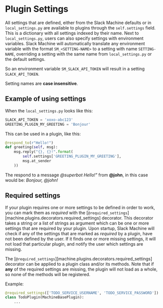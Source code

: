 # Plugin Settings

All settings that are defined, either from the Slack Machine defaults or
in `local_settings.py` are available to plugins through the
`self.settings` field. This is a dictionary with all settings indexed by
their name. Next to `local_settings.py`, users can also specify settings
with environment variables. Slack Machine will automatically translate
any environment variable with the format `SM_<SETTING-NAME>` to a
setting with name `SETTING-NAME`, overriding a setting with the same
name from `local_settings.py` or the default settings.

So an environment variable `SM_SLACK_API_TOKEN` will result in a setting
`SLACK_API_TOKEN`.

Setting names are **case insensitive**.

## Example of using settings

When the `local_settings.py` looks like this:

``` python
SLACK_API_TOKEN = 'xoxo-abc123'
GREETING_PLUGIN_MY_GREETING = 'Bonjour'
```

This can be used in a plugin, like this:

``` python
@respond_to(r"Hello!")
def greeting(self, msg):
    msg.reply("{}, {}!".format(
        self.settings['GREETING_PLUGIN_MY_GREETING'],
        msg.at_sender
    ))
```

The respond to a message *\@superbot Hello!\"* from **\@john**, in this
case would be: *Bonjour, \@john!*

## Required settings

If your plugin requires one or more settings to be defined in order to
work, you can mark them as *required* with the
[`@required_settings`][machine.plugins.decorators.required_settings] decorator. This decorator takes a string or a list of
strings as argument which can be one or more settings that are required
by your plugin. Upon startup, Slack Machine will check if any of the
settings that are marked as *required* by a plugin, have not been
defined by the user. If it finds one or more missing settings, it will
not load that particular plugin, and notify the user which settings are
missing.

The [`@required_settings`][machine.plugins.decorators.required_settings] decorator can be applied to a plugin class and/or its
methods. Note that if **any** of the required settings are missing, the
plugin will not load as a whole, so none of the methods will be
registered.

Example:

``` python
@required_settings(['TODO_SERVICE_USERNAME', 'TODO_SERVICE_PASSWORD'])
class TodoPlugin(MachineBasePlugin):
    ...
```
